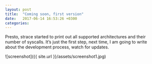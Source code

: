 ```yaml
---
layout: post
title:  "Coming soon, first version"
date:   2017-06-14 16:53:26 +0300
categories:
---
```

Presto, strace started to print out all supported architectures
and their number of syscalls. It’s just the first step, next time,
I am going to write about the development process, watch for updates.

![screenshot]({{ site.url }}/assets/screenshot1.jpg)
